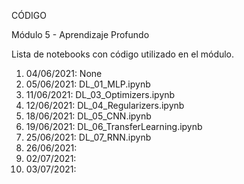 CÓDIGO

Módulo 5 - Aprendizaje Profundo

Lista de notebooks con código utilizado en el módulo.


 1) 04/06/2021: None
 2) 05/06/2021: DL_01_MLP.ipynb
 3) 11/06/2021: DL_03_Optimizers.ipynb
 4) 12/06/2021: DL_04_Regularizers.ipynb
 5) 18/06/2021: DL_05_CNN.ipynb
 6) 19/06/2021: DL_06_TransferLearning.ipynb
 7) 25/06/2021: DL_07_RNN.ipynb
 8) 26/06/2021: 
 9) 02/07/2021: 
10) 03/07/2021: 
